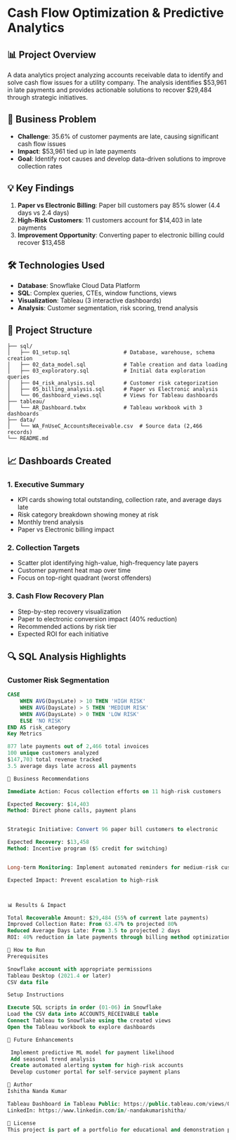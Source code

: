 # Cash Flow Optimization & Predictive Analytics

## 📊 Project Overview
A data analytics project analyzing accounts receivable data to identify and solve cash flow issues for a utility company. The analysis identifies $53,961 in late payments and provides actionable solutions to recover $29,484 through strategic initiatives.

## 🎯 Business Problem
- **Challenge**: 35.6% of customer payments are late, causing significant cash flow issues
- **Impact**: $53,961 tied up in late payments
- **Goal**: Identify root causes and develop data-driven solutions to improve collection rates

## 💡 Key Findings
1. **Paper vs Electronic Billing**: Paper bill customers pay 85% slower (4.4 days vs 2.4 days)
2. **High-Risk Customers**: 11 customers account for $14,403 in late payments
3. **Improvement Opportunity**: Converting paper to electronic billing could recover $13,458

## 🛠️ Technologies Used
- **Database**: Snowflake Cloud Data Platform
- **SQL**: Complex queries, CTEs, window functions, views
- **Visualization**: Tableau (3 interactive dashboards)
- **Analysis**: Customer segmentation, risk scoring, trend analysis

## 📁 Project Structure
```
├── sql/
│   ├── 01_setup.sql                 # Database, warehouse, schema creation
│   ├── 02_data_model.sql            # Table creation and data loading
│   ├── 03_exploratory.sql           # Initial data exploration queries
│   ├── 04_risk_analysis.sql         # Customer risk categorization
│   ├── 05_billing_analysis.sql      # Paper vs Electronic analysis
│   └── 06_dashboard_views.sql       # Views for Tableau dashboards
├── tableau/
│   └── AR_Dashboard.twbx            # Tableau workbook with 3 dashboards
├── data/
│   └── WA_FnUseC_AccountsReceivable.csv  # Source data (2,466 records)
└── README.md
```

## 📈 Dashboards Created

### 1. Executive Summary
- KPI cards showing total outstanding, collection rate, and average days late
- Risk category breakdown showing money at risk
- Monthly trend analysis
- Paper vs Electronic billing impact

### 2. Collection Targets
- Scatter plot identifying high-value, high-frequency late payers
- Customer payment heat map over time
- Focus on top-right quadrant (worst offenders)

### 3. Cash Flow Recovery Plan
- Step-by-step recovery visualization
- Paper to electronic conversion impact (40% reduction)
- Recommended actions by risk tier
- Expected ROI for each initiative

## 🔍 SQL Analysis Highlights

### Customer Risk Segmentation
```sql
CASE 
    WHEN AVG(DaysLate) > 10 THEN 'HIGH RISK'
    WHEN AVG(DaysLate) > 5 THEN 'MEDIUM RISK'
    WHEN AVG(DaysLate) > 0 THEN 'LOW RISK'
    ELSE 'NO RISK'
END AS risk_category
Key Metrics

877 late payments out of 2,466 total invoices
100 unique customers analyzed
$147,703 total revenue tracked
3.5 average days late across all payments

💼 Business Recommendations

Immediate Action: Focus collection efforts on 11 high-risk customers

Expected Recovery: $14,403
Method: Direct phone calls, payment plans


Strategic Initiative: Convert 96 paper bill customers to electronic

Expected Recovery: $13,458
Method: Incentive program ($5 credit for switching)


Long-term Monitoring: Implement automated reminders for medium-risk customers

Expected Impact: Prevent escalation to high-risk



📊 Results & Impact

Total Recoverable Amount: $29,484 (55% of current late payments)
Improved Collection Rate: From 63.47% to projected 80%
Reduced Average Days Late: From 3.5 to projected 2 days
ROI: 40% reduction in late payments through billing method optimization

🚀 How to Run
Prerequisites

Snowflake account with appropriate permissions
Tableau Desktop (2021.4 or later)
CSV data file

Setup Instructions

Execute SQL scripts in order (01-06) in Snowflake
Load the CSV data into ACCOUNTS_RECEIVABLE table
Connect Tableau to Snowflake using the created views
Open the Tableau workbook to explore dashboards

📝 Future Enhancements

 Implement predictive ML model for payment likelihood
 Add seasonal trend analysis
 Create automated alerting system for high-risk accounts
 Develop customer portal for self-service payment plans

👤 Author
Ishitha Nanda Kumar

Tableau Dashboard in Tableau Public: https://public.tableau.com/views/OptimizingUtilityAccountsReceivableACashFlowAnalysisProject/Dashboard1?:language=en-US&publish=yes&:sid=&:redirect=auth&:display_count=n&:origin=viz_share_link
LinkedIn: https://www.linkedin.com/in/-nandakumarishitha/

📄 License
This project is part of a portfolio for educational and demonstration purposes.
